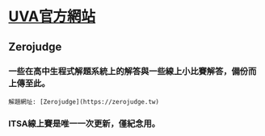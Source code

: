 # [UVA官方網站](https://uva.onlinejudge.org/index.php)


## Zerojudge
### 一些在高中生程式解題系統上的解答與一些線上小比賽解答，備份而上傳至此。

    解題網址: [Zerojudge](https://zerojudge.tw)
  
### ITSA線上賽是唯一一次更新，僅紀念用。